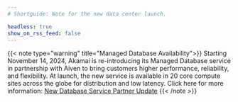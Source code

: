 ```yaml
---
# Shortguide: Note for the new data center launch.

headless: true
show_on_rss_feed: false
---
```


{{< note type="warning" title="Managed Database Availability">}}
Starting November 14, 2024, Akamai is re-introducing its Managed Database service in partnership with Aiven to bring customers higher performance, reliability, and flexibility. At launch, the new service is available in 20 core compute sites across the globe for distribution and low latency. Click here for more information: [New Database Service Partner Update](/docs/guides/new-dbaas-partner/)
{{< /note >}}